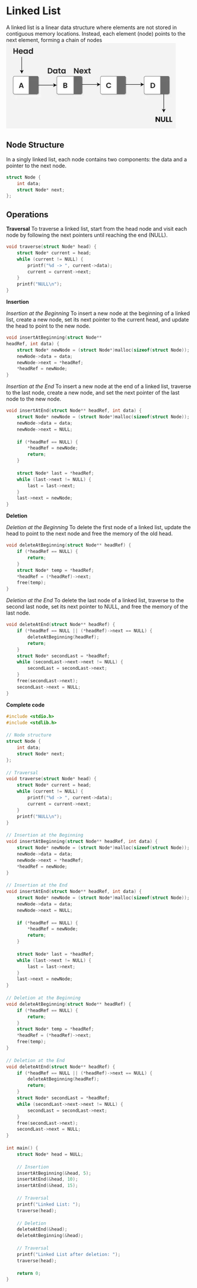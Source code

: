 # Linked List

A linked list is a linear data structure where elements are not stored in contiguous memory locations. Instead, each element (node) points to the next element, forming a chain of nodes
![pic credit: @geeksforgeeks](image-1.png)

## Node Structure

In a singly linked list, each node contains two components: the data and a pointer to the next node.

```c
struct Node {
    int data;
    struct Node* next;
};
```

## Operations

**Traversal**
To traverse a linked list, start from the head node and visit each node by following the next pointers until reaching the end (NULL).

```c
void traverse(struct Node* head) {
    struct Node* current = head;
    while (current != NULL) {
        printf("%d -> ", current->data);
        current = current->next;
    }
    printf("NULL\n");
}
```

**Insertion**

_Insertion at the Beginning_
To insert a new node at the beginning of a linked list, create a new node, set its next pointer to the current head, and update the head to point to the new node.

```c
void insertAtBeginning(struct Node**
headRef, int data) {
    struct Node* newNode = (struct Node*)malloc(sizeof(struct Node));
    newNode->data = data;
    newNode->next = *headRef;
    *headRef = newNode;
}
```

_Insertion at the End_
To insert a new node at the end of a linked list, traverse to the last node, create a new node, and set the next pointer of the last node to the new node.

```c
void insertAtEnd(struct Node** headRef, int data) {
    struct Node* newNode = (struct Node*)malloc(sizeof(struct Node));
    newNode->data = data;
    newNode->next = NULL;

    if (*headRef == NULL) {
        *headRef = newNode;
        return;
    }

    struct Node* last = *headRef;
    while (last->next != NULL) {
        last = last->next;
    }
    last->next = newNode;
}
```

**Deletion**

_Deletion at the Beginning_
To delete the first node of a linked list, update the head to point to the next node and free the memory of the old head.

```c
void deleteAtBeginning(struct Node** headRef) {
    if (*headRef == NULL) {
        return;
    }
    struct Node* temp = *headRef;
    *headRef = (*headRef)->next;
    free(temp);
}
```

_Deletion at the End_
To delete the last node of a linked list, traverse to the second last node, set its next pointer to NULL, and free the memory of the last node.

```c
void deleteAtEnd(struct Node** headRef) {
    if (*headRef == NULL || (*headRef)->next == NULL) {
        deleteAtBeginning(headRef);
        return;
    }
    struct Node* secondLast = *headRef;
    while (secondLast->next->next != NULL) {
        secondLast = secondLast->next;
    }
    free(secondLast->next);
    secondLast->next = NULL;
}
```

**Complete code**

```c
#include <stdio.h>
#include <stdlib.h>

// Node structure
struct Node {
    int data;
    struct Node* next;
};

// Traversal
void traverse(struct Node* head) {
    struct Node* current = head;
    while (current != NULL) {
        printf("%d -> ", current->data);
        current = current->next;
    }
    printf("NULL\n");
}

// Insertion at the Beginning
void insertAtBeginning(struct Node** headRef, int data) {
    struct Node* newNode = (struct Node*)malloc(sizeof(struct Node));
    newNode->data = data;
    newNode->next = *headRef;
    *headRef = newNode;
}

// Insertion at the End
void insertAtEnd(struct Node** headRef, int data) {
    struct Node* newNode = (struct Node*)malloc(sizeof(struct Node));
    newNode->data = data;
    newNode->next = NULL;

    if (*headRef == NULL) {
        *headRef = newNode;
        return;
    }

    struct Node* last = *headRef;
    while (last->next != NULL) {
        last = last->next;
    }
    last->next = newNode;
}

// Deletion at the Beginning
void deleteAtBeginning(struct Node** headRef) {
    if (*headRef == NULL) {
        return;
    }
    struct Node* temp = *headRef;
    *headRef = (*headRef)->next;
    free(temp);
}

// Deletion at the End
void deleteAtEnd(struct Node** headRef) {
    if (*headRef == NULL || (*headRef)->next == NULL) {
        deleteAtBeginning(headRef);
        return;
    }
    struct Node* secondLast = *headRef;
    while (secondLast->next->next != NULL) {
        secondLast = secondLast->next;
    }
    free(secondLast->next);
    secondLast->next = NULL;
}

int main() {
    struct Node* head = NULL;

    // Insertion
    insertAtBeginning(&head, 5);
    insertAtEnd(&head, 10);
    insertAtEnd(&head, 15);

    // Traversal
    printf("Linked List: ");
    traverse(head);

    // Deletion
    deleteAtEnd(&head);
    deleteAtBeginning(&head);

    // Traversal
    printf("Linked List after deletion: ");
    traverse(head);

    return 0;
}

```
